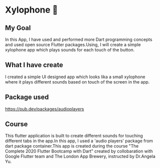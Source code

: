 
# Xylophone 🎹

## My Goal

In this App, I have used and performed more Dart programming concepts and used open source Flutter packages.Using, I will create a simple xylophone app which plays sounds for each touch of the button.


## What I have create

I created a simple UI designed app which looks lika a small xylophone where it plays different sounds based on touch of the screen in the app.

## Package used

https://pub.dev/packages/audioplayers

## Course

This flutter application is built to create different sounds for touching different tabs in the app.In this app, I used a 'audio players' package from dart package container.This app is created during the course "The Complete 2020 Flutter Bootcamp with Dart" created by collobaration with Google Flutter team and The London App Brewery, instructed by Dr.Angela Yu.

